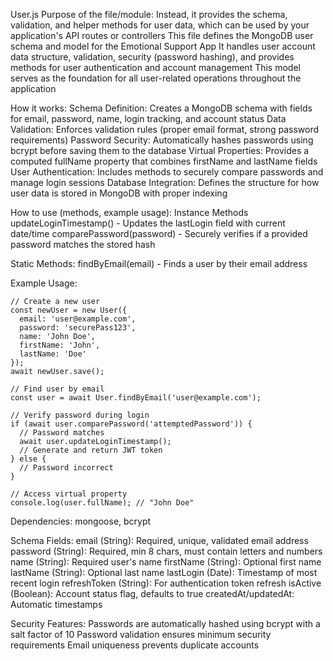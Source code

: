 User.js
Purpose of the file/module:
Instead, it provides the schema, validation, and helper methods for user data, which can be used by your application's API routes or controllers
This file defines the MongoDB user schema and model for the Emotional Support App
It handles user account data structure, validation, security (password hashing), and provides methods for user authentication and account management
This model serves as the foundation for all user-related operations throughout the application

How it works:
    Schema Definition: Creates a MongoDB schema with fields for email, password, name, login tracking, and account status
    Data Validation: Enforces validation rules (proper email format, strong password requirements)
    Password Security: Automatically hashes passwords using bcrypt before saving them to the database
    Virtual Properties: Provides a computed fullName property that combines firstName and lastName fields
    User Authentication: Includes methods to securely compare passwords and manage login sessions
    Database Integration: Defines the structure for how user data is stored in MongoDB with proper indexing

How to use (methods, example usage):
Instance Methods
updateLoginTimestamp() - Updates the lastLogin field with current date/time
comparePassword(password) - Securely verifies if a provided password matches the stored hash

Static Methods:
findByEmail(email) - Finds a user by their email address

Example Usage:
```
// Create a new user
const newUser = new User({
  email: 'user@example.com',
  password: 'securePass123',
  name: 'John Doe',
  firstName: 'John',
  lastName: 'Doe'
});
await newUser.save();

// Find user by email
const user = await User.findByEmail('user@example.com');

// Verify password during login
if (await user.comparePassword('attemptedPassword')) {
  // Password matches
  await user.updateLoginTimestamp();
  // Generate and return JWT token
} else {
  // Password incorrect
}

// Access virtual property
console.log(user.fullName); // "John Doe"
```

Dependencies:
    mongoose, bcrypt

Schema Fields:
    email (String): Required, unique, validated email address
    password (String): Required, min 8 chars, must contain letters and numbers
    name (String): Required user's name
    firstName (String): Optional first name
    lastName (String): Optional last name
    lastLogin (Date): Timestamp of most recent login
    refreshToken (String): For authentication token refresh
    isActive (Boolean): Account status flag, defaults to true
    createdAt/updatedAt: Automatic timestamps

Security Features:
    Passwords are automatically hashed using bcrypt with a salt factor of 10
    Password validation ensures minimum security requirements
    Email uniqueness prevents duplicate accounts